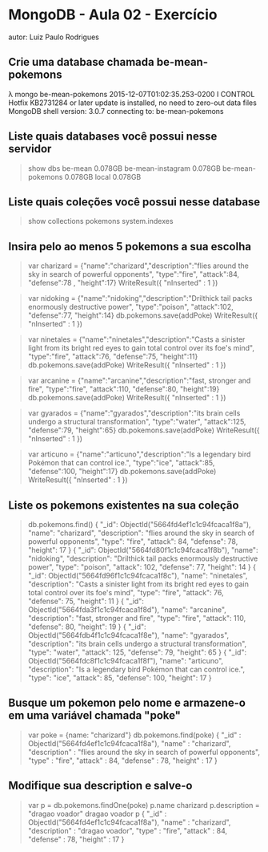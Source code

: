 # MongoDB - Aula 02 - Exercício
autor: Luiz Paulo Rodrigues

## Crie uma database chamada be-mean-pokemons
λ mongo be-mean-pokemons
2015-12-07T01:02:35.253-0200 I CONTROL  Hotfix KB2731284 or later update is installed, no need to zero-out data files
MongoDB shell version: 3.0.7
connecting to: be-mean-pokemons

## Liste quais databases você possui nesse servidor

> show dbs
be-mean            0.078GB
be-mean-instagram  0.078GB
be-mean-pokemons   0.078GB
local              0.078GB

## Liste quais coleções você possui nesse database

> show collections
pokemons
system.indexes

## Insira pelo ao menos 5 pokemons a sua escolha

> var charizard = {"name":"charizard","description":"flies around the sky in search of powerful opponents", "type":"fire", "attack":84, "defense":78 , "height":17}
WriteResult({ "nInserted" : 1 })

> var nidoking = {"name":"nidoking","description":"Drilthick tail packs enormously destructive power", "type":"poison", "attack":102, "defense":77, "height":14}
> db.pokemons.save(addPoke)
WriteResult({ "nInserted" : 1 })

> var ninetales = {"name":"ninetales","description":"Casts a sinister light from its bright red eyes to gain total control over its foe's mind", "type":"fire", "attack":76, "defense":75, "height":11}
> db.pokemons.save(addPoke)
WriteResult({ "nInserted" : 1 })

> var arcanine = {"name":"arcanine","description":"fast, stronger and fire", "type":"fire", "attack":110, "defense":80, "height":19}
> db.pokemons.save(addPoke)
WriteResult({ "nInserted" : 1 })

> var gyarados = {"name":"gyarados","description":"its brain cells undergo a structural transformation", "type":"water", "attack":125, "defense":79, "height":65}
> db.pokemons.save(addPoke)
WriteResult({ "nInserted" : 1 })

> var articuno = {"name":"articuno","description":"Is a legendary bird Pokémon that can control ice.", "type":"ice", "attack":85, "defense":100, "height":17}
> db.pokemons.save(addPoke)
WriteResult({ "nInserted" : 1 })


## Liste os pokemons existentes na sua coleção

> db.pokemons.find() {
    "_id": ObjectId("5664fd4ef1c1c94fcaca1f8a"),
    "name": "charizard",
    "description": "flies around the sky in search of powerful opponents",
    "type": "fire",
    "attack": 84,
    "defense": 78,
    "height": 17
} {
    "_id": ObjectId("5664fd80f1c1c94fcaca1f8b"),
    "name": "nidoking",
    "description": "Drilthick tail packs enormously destructive power",
    "type": "poison",
    "attack": 102,
    "defense": 77,
    "height": 14
} {
    "_id": ObjectId("5664fd96f1c1c94fcaca1f8c"),
    "name": "ninetales",
    "description": "Casts a sinister light from its bright red eyes to gain total control over its foe's mind",
    "type": "fire",
    "attack": 76,
    "defense": 75,
    "height": 11
} {
    "_id": ObjectId("5664fda3f1c1c94fcaca1f8d"),
    "name": "arcanine",
    "description": "fast, stronger and fire",
    "type": "fire",
    "attack": 110,
    "defense": 80,
    "height": 19
} {
    "_id": ObjectId("5664fdb4f1c1c94fcaca1f8e"),
    "name": "gyarados",
    "description": "its brain cells undergo a structural transformation",
    "type": "water",
    "attack": 125,
    "defense": 79,
    "height": 65
} {
    "_id": ObjectId("5664fdc8f1c1c94fcaca1f8f"),
    "name": "articuno",
    "description": "Is a legendary bird Pokémon that can control ice.",
    "type": "ice",
    "attack": 85,
    "defense": 100,
    "height": 17
}

## Busque um pokemon pelo nome e armazene-o em uma variável chamada "poke"

> var poke = {name: "charizard"}
> db.pokemons.find(poke)
{ "_id" : ObjectId("5664fd4ef1c1c94fcaca1f8a"), "name" : "charizard", "description" : "flies around the sky in search of powerful opponents", "type" : "fire", "attack" : 84, "defense" : 78, "height" : 17 }

## Modifique sua description e salve-o

> var p = db.pokemons.findOne(poke)
> p.name
charizard
> p.description = "dragao voador"
dragao voador
> p
{
        "_id" : ObjectId("5664fd4ef1c1c94fcaca1f8a"),
        "name" : "charizard",
        "description" : "dragao voador",
        "type" : "fire",
        "attack" : 84,
        "defense" : 78,
        "height" : 17
}
